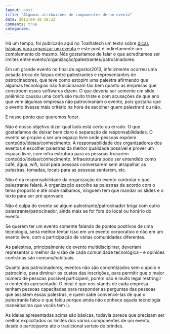 ```yaml
---
layout: post
title: "Algumas atribuições de componentes de um evento"
date: 2013-09-10 19:33
comments: true
categories: 
---
```



Há um tempo, foi publicado aqui no Toalhatech um texto sobre [dicas básicas para organizar um evento](http://toalhatech.com/blog/2013/08/11/passos-basicos-para-realizar-um-evento/) e este post é indiretamente um complemento do mesmo. Nós gostariamos de falar o que acreditamos ser limites entre evento/organização/palestrantes/patrocinadores.  

Em um grande evento no final de agosto/2013, infelizmente ocorreu uma pesada troca de farpas entre palestrantes e representantes de patrocinadores, que teve<!-- more -->  como estopim uma palestra afirmando que algumas tecnologias não funcionavam tão bem quanto as empresas que constroem esses softwares dizem. O que deveria ser somente um slide polêmico causou uma confusão muito triste e com acusações de que ano que vem algumas empresas não patrocinariam o evento, pois gostaria que o evento tivesse mais critério na hora de escolher quem palestrará ou não.  

É nesse ponto que queremos focar.  

Não é nosso objetivo dizer qual lado está certo ou errado. O que gostaríamos de deixar bem claro é separação de responsabilidades. O evento se propõe a ser um espaço livre onde pessoas expõem conteúdo/ideias/conhecimento. A responsabilidade dos organizadores dos eventos é escolher palestras da melhor qualidade possível e prover um espaço livre, com infra estrutura para as pessoas trocarem conteúdo/ideias/conhecimento. Infraestrutura pode ser entendido como café, água, wifi, local para pessoas conversarem sem atrapalhar as palestras, tomadas, locais para as pessoas sentarem, etc.  

Não é da responsabilidade da organização do evento controlar o que palestrante falará. A organização escolhe as palestras de acordo com o tema proposto e até onde saibamos, ninguém tem que mandar os slides e o texto para ser pré aprovado.  

Não é culpa do evento se algum palestrante/patrocinador briga com outro palestrante/patrocinador, ainda mais se for fora do local ou horário do evento.  

Se querem ter um evento somente falando de pontos positivos de uma tecnologia, seria melhor tentar isso em um evento corporativo e não em um evento livre, com a participação de várias comunidades diferentes.  

As palestras, principalmente de evento multidisciplinar, deveriam representar o melhor da visão de cada comunidade tecnológica - e opiniões contrárias são comuns/habituais.  

Quanto aos patrocinadores, eventos não são concretizados sem o apoio e patrocínio, para diminuir os custos das inscrições, para permitir que o maior número de pessoas possível participem, porém não é muito legal restringir o conteúdo apresentado. O ideal é que nos stands de cada empresa tenham pessoas capacitadas para responder as perguntas das pessoas que assistem essas palestras, e quem sabe convencê-las de que o palestrante falou o que falou porque ainda não conhece aquela tecnologia maneirissima que vocês tem :).  

As ideias apresentadas acima são básicas, todavia parece que precisam ser melhor explicitados os limites dos vários componentes de um evento, desde o participante até o tradicional sorteio de brindes.
